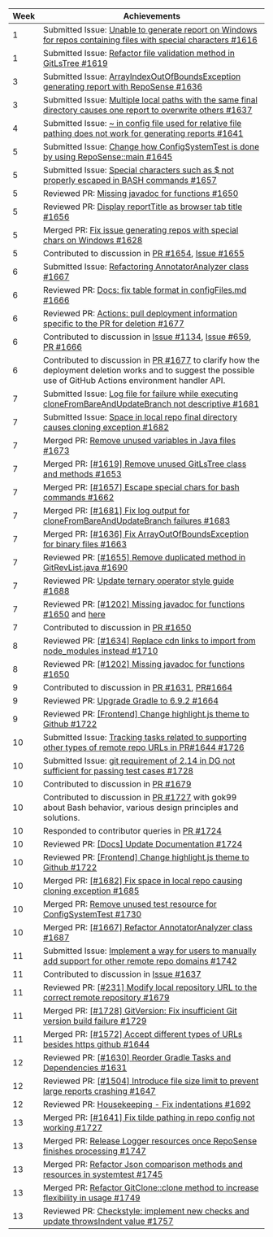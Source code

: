 | Week | Achievements                                                                                                                                                                                                                                                                                          |
|------|-------------------------------------------------------------------------------------------------------------------------------------------------------------------------------------------------------------------------------------------------------------------------------------------------------|
| 1    | Submitted Issue: [Unable to generate report on Windows for repos containing files with special characters #1616](https://github.com/reposense/RepoSense/issues/1616)                                                                                                                                  |
| 1    | Submitted Issue: [Refactor file validation method in GitLsTree #1619](https://github.com/reposense/RepoSense/issues/1619)                                                                                                                                                                             |
| 3    | Submitted Issue: [ArrayIndexOutOfBoundsException generating report with RepoSense #1636](https://github.com/reposense/RepoSense/issues/1636)                                                                                                                                                          |
| 3    | Submitted Issue: [Multiple local paths with the same final directory causes one report to overwrite others #1637](https://github.com/reposense/RepoSense/issues/1637)                                                                                                                                 |
| 4    | Submitted Issue: [~ in config file used for relative file pathing does not work for generating reports #1641](https://github.com/reposense/RepoSense/issues/1641)                                                                                                                                     |
| 5    | Submitted Issue: [Change how ConfigSystemTest is done by using RepoSense::main #1645](https://github.com/reposense/RepoSense/issues/1645)                                                                                                                                                             |
| 5    | Submitted Issue: [Special characters such as $ not properly escaped in BASH commands #1657](https://github.com/reposense/RepoSense/issues/1657)                                                                                                                                                       |
| 5    | Reviewed PR: [Missing javadoc for functions #1650](https://github.com/reposense/RepoSense/pull/1650#pullrequestreview-877616273)                                                                                                                                                                      |
| 5    | Reviewed PR: [Display reportTitle as browser tab title #1656](https://github.com/reposense/RepoSense/pull/1656#pullrequestreview-880847209)                                                                                                                                                           |
| 5    | Merged PR: [Fix issue generating repos with special chars on Windows #1628](https://github.com/reposense/RepoSense/pull/1628)                                                                                                                                                                         |
| 5    | Contributed to discussion in [PR #1654](https://github.com/reposense/RepoSense/pull/1654#issuecomment-1036157559), [Issue #1655](https://github.com/reposense/RepoSense/issues/1655#issuecomment-1036938301)                                                                                          |
| 6    | Submitted Issue: [Refactoring AnnotatorAnalyzer class #1667](https://github.com/reposense/RepoSense/issues/1667)                                                                                                                                                                                      |
| 6    | Reviewed PR: [Docs: fix table format in configFiles.md #1666](https://github.com/reposense/RepoSense/pull/1666#pullrequestreview-881391396)                                                                                                                                                           |
| 6    | Reviewed PR: [Actions: pull deployment information specific to the PR for deletion #1677](https://github.com/reposense/RepoSense/pull/1677#pullrequestreview-885359189)                                                                                                                               |
| 6    | Contributed to discussion in [Issue #1134](https://github.com/reposense/RepoSense/issues/1134#issuecomment-1038158111), [Issue #659](https://github.com/reposense/RepoSense/issues/659#issuecomment-1038369064), [PR #1666](https://github.com/reposense/RepoSense/pull/1666#issuecomment-1041143655) |
| 6    | Contributed to discussion in [PR #1677](https://github.com/reposense/RepoSense/pull/1677#issuecomment-1042768179) to clarify how the deployment deletion works and to suggest the possible use of GitHub Actions environment handler API.                                                             |
| 7    | Submitted Issue: [Log file for failure while executing cloneFromBareAndUpdateBranch not descriptive #1681](https://github.com/reposense/RepoSense/issues/1681)                                                                                                                                        |
| 7    | Submitted Issue: [Space in local repo final directory causes cloning exception #1682](https://github.com/reposense/RepoSense/issues/1682)                                                                                                                                                             |
| 7    | Merged PR: [Remove unused variables in Java files #1673](https://github.com/reposense/RepoSense/pull/1673)                                                                                                                                                                                            |
| 7    | Merged PR: [[#1619] Remove unused GitLsTree class and methods #1653](https://github.com/reposense/RepoSense/pull/1653)                                                                                                                                                                                |
| 7    | Merged PR: [[#1657] Escape special chars for bash commands #1662](https://github.com/reposense/RepoSense/pull/1662)                                                                                                                                                                                   |
| 7    | Merged PR: [[#1681] Fix log output for cloneFromBareAndUpdateBranch failures #1683](https://github.com/reposense/RepoSense/pull/1683)                                                                                                                                                                 |
| 7    | Merged PR: [[#1636] Fix ArrayOutOfBoundsException for binary files #1663](https://github.com/reposense/RepoSense/pull/1663)                                                                                                                                                                           |
| 7    | Reviewed PR: [[#1655] Remove duplicated method in GitRevList.java #1690](https://github.com/reposense/RepoSense/pull/1690#pullrequestreview-894633039)                                                                                                                                                |
| 7    | Reviewed PR: [Update ternary operator style guide #1688](https://github.com/reposense/RepoSense/pull/1688#pullrequestreview-894635332)                                                                                                                                                                |
| 7    | Reviewed PR: [[#1202] Missing javadoc for functions #1650](https://github.com/reposense/RepoSense/pull/1650#pullrequestreview-894434498) and [here](https://github.com/reposense/RepoSense/pull/1650#pullrequestreview-894644899)                                                                     |
| 7    | Contributed to discussion in [PR #1650](https://github.com/reposense/RepoSense/pull/1650#issuecomment-1052489829)                                                                                                                                                                                     |
| 8    | Reviewed PR: [[#1634] Replace cdn links to import from node_modules instead #1710](https://github.com/reposense/RepoSense/pull/1710#pullrequestreview-906770328)                                                                                                                                      |
| 8    | Reviewed PR: [[#1202] Missing javadoc for functions #1650](https://github.com/reposense/RepoSense/pull/1650#pullrequestreview-905889426)                                                                                                                                                              |
| 9    | Contributed to discussion in [PR #1631](https://github.com/reposense/RepoSense/pull/1631#discussion_r825565735), [PR#1664](https://github.com/reposense/RepoSense/pull/1664#issuecomment-1072480097)                                                                                                  |
| 9    | Reviewed PR: [Upgrade Gradle to 6.9.2 #1664](https://github.com/reposense/RepoSense/pull/1664#pullrequestreview-908318382)                                                                                                                                                                            |
| 9    | Reviewed PR: [[Frontend] Change highlight.js theme to Github #1722](https://github.com/reposense/RepoSense/pull/1722#pullrequestreview-914315051)                                                                                                                                                     |
| 10   | Submitted Issue: [Tracking tasks related to supporting other types of remote repo URLs in PR#1644 #1726](https://github.com/reposense/RepoSense/issues/1726)                                                                                                                                          |
| 10   | Submitted Issue: [git requirement of 2.14 in DG not sufficient for passing test cases #1728](https://github.com/reposense/RepoSense/issues/1728)                                                                                                                                                      |
| 10   | Contributed to discussion in [PR #1679](https://github.com/reposense/RepoSense/pull/1679#issuecomment-1074133879)                                                                                                                                                                                     |
| 10   | Contributed to discussion in [PR #1727](https://github.com/reposense/RepoSense/pull/1727#discussion_r835850886) with gok99 about Bash behavior, various design principles and solutions.                                                                                                              |
| 10   | Responded to contributor queries in [PR #1724](https://github.com/reposense/RepoSense/pull/1724#issuecomment-1076209607)                                                                                                                                                                              |
| 10   | Reviewed PR: [[Docs] Update Documentation #1724](https://github.com/reposense/RepoSense/pull/1724#pullrequestreview-921974472)                                                                                                                                                                        |
| 10   | Reviewed PR: [[Frontend] Change highlight.js theme to Github #1722](https://github.com/reposense/RepoSense/pull/1722#pullrequestreview-922423287)                                                                                                                                                     |
| 10   | Merged PR: [[#1682] Fix space in local repo causing cloning exception #1685](https://github.com/reposense/RepoSense/pull/1685)                                                                                                                                                                        |
| 10   | Merged PR: [Remove unused test resource for ConfigSystemTest #1730](https://github.com/reposense/RepoSense/pull/1730)                                                                                                                                                                                 |
| 10   | Merged PR: [[#1667] Refactor AnnotatorAnalyzer class #1687](https://github.com/reposense/RepoSense/pull/1687)                                                                                                                                                                                         |
| 11   | Submitted Issue: [Implement a way for users to manually add support for other remote repo domains #1742](https://github.com/reposense/RepoSense/issues/1742)                                                                                                                                          |
| 11   | Contributed to discussion in [Issue #1637](https://github.com/reposense/RepoSense/issues/1637#issuecomment-1086903775)                                                                                                                                                                                | 
| 11   | Reviewed PR: [[#231] Modify local repository URL to the correct remote repository #1679](https://github.com/reposense/RepoSense/pull/1679#pullrequestreview-929548937)                                                                                                                                |
| 11   | Merged PR: [[#1728] GitVersion: Fix insufficient Git version build failure #1729](https://github.com/reposense/RepoSense/pull/1729)                                                                                                                                                                   |
| 11   | Merged PR: [[#1572] Accept different types of URLs besides https github #1644](https://github.com/reposense/RepoSense/pull/1644)                                                                                                                                                                      |
| 12   | Reviewed PR: [[#1630] Reorder Gradle Tasks and Dependencies #1631](https://github.com/reposense/RepoSense/pull/1631#pullrequestreview-930473032)                                                                                                                                                      |
| 12   | Reviewed PR: [[#1504] Introduce file size limit to prevent large reports crashing #1647](https://github.com/reposense/RepoSense/pull/1647#pullrequestreview-930569902)                                                                                                                                |
| 12   | Reviewed PR: [Housekeeping - Fix indentations #1692](https://github.com/reposense/RepoSense/pull/1692#pullrequestreview-937078930)                                                                                                                                                                    |
| 13   | Merged PR: [[#1641] Fix tilde pathing in repo config not working #1727](https://github.com/reposense/RepoSense/pull/1727)                                                                                                                                                                             |
| 13   | Merged PR: [Release Logger resources once RepoSense finishes processing #1747](https://github.com/reposense/RepoSense/pull/1747)                                                                                                                                                                      |
| 13   | Merged PR: [Refactor Json comparison methods and resources in systemtest #1745](https://github.com/reposense/RepoSense/pull/1745)                                                                                                                                                                     |
| 13   | Merged PR: [Refactor GitClone::clone method to increase flexibility in usage #1749](https://github.com/reposense/RepoSense/pull/1749)                                                                                                                                                                 |
| 13   | Reviewed PR: [Checkstyle: implement new checks and update throwsIndent value #1757](https://github.com/reposense/RepoSense/pull/1757#pullrequestreview-937437647) |

